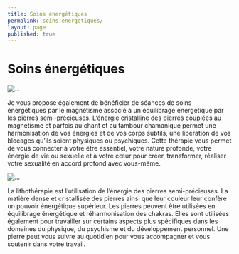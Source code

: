 ```yaml
---
title: Soins énergétiques
permalink: soins-energetiques/
layout: page
published: true
---
```


# Soins énergétiques

![...](../images/laetitia-stucki-lithotherapie-003.jpg)

Je vous propose également de bénéficier de séances de soins énergétiques par le magnétisme associé à un équilibrage énergétique par les pierres semi-précieuses. L’énergie cristalline des pierres couplées au magnétisme et parfois au chant et au tambour chamanique permet une harmonisation de vos énergies et de vos corps subtils, une libération de vos blocages qu’ils soient physiques ou psychiques. Cette thérapie vous permet de vous connecter à votre être essentiel, votre nature profonde, votre énergie de vie ou sexuelle et à votre cœur pour créer, transformer, réaliser votre sexualité en accord profond avec vous-même.

![...](../images/laetitia-stucki-lithotherapie-001.jpg)

La lithothérapie est l’utilisation de l’énergie des pierres semi-précieuses. La matière dense et cristallisée des pierres ainsi que leur couleur leur confère un pouvoir énergétique supérieur. Les pierres peuvent être utilisées en équilibrage énergétique et réharmonisation des chakras. Elles sont utilisées également pour travailler sur certains aspects plus spécifiques dans les domaines du physique, du psychisme et du développement personnel. Une pierre peut vous suivre au quotidien pour vous accompagner et vous soutenir dans votre travail.
